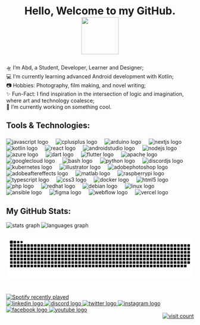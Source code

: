 <h1 align="center">Hello, Welcome to my GitHub. <img src="https://media.discordapp.net/attachments/923878030382891016/1283506340085633126/WAVE_transparent.gif?ex=66e33ded&is=66e1ec6d&hm=4c10b01dfd404e45383800481f1ebbed2ee10fceb0b3258c7b29712c9fb918a5&=&width=100&height=100" width="100" height="100"></h1>
<p align="left">
🛸 I’m Abd, a Student, Developer, Learner and Designer; <br>
💻 I’m currently learning advanced Android development with Kotlin;<br>
📷 Hobbies: Photography, film making, and novel writing;<br>
✨ Fun-Fact: I find inspiration in the intersection of logic and imagination, where art and technology coalesce;<br>
👾 I’m currently working on something cool.
</p>

###
###

<h2 align="left">Tools & Technologies:</h2>

###

<div align="left">
  <img src="https://skillicons.dev/icons?i=js" height="40" alt="javascript logo"  />
  <img width="12" />
  <img src="https://skillicons.dev/icons?i=cpp" height="40" alt="cplusplus logo"  />
  <img width="12" />
  <img src="https://cdn.jsdelivr.net/gh/devicons/devicon/icons/arduino/arduino-original.svg" height="40" alt="arduino logo"  />
  <img width="12" />
  <img src="https://cdn.jsdelivr.net/gh/devicons/devicon/icons/nextjs/nextjs-original.svg" height="40" alt="nextjs logo"  />
  <img width="12" />
  <img src="https://cdn.jsdelivr.net/gh/devicons/devicon/icons/kotlin/kotlin-original.svg" height="40" alt="kotlin logo"  />
  <img width="12" />
  <img src="https://cdn.jsdelivr.net/gh/devicons/devicon/icons/react/react-original.svg" height="40" alt="react logo"  />
  <img width="12" />
  <img src="https://cdn.jsdelivr.net/gh/devicons/devicon/icons/androidstudio/androidstudio-original.svg" height="40" alt="androidstudio logo"  />
  <img width="12" />
  <img src="https://cdn.jsdelivr.net/gh/devicons/devicon/icons/nodejs/nodejs-original.svg" height="40" alt="nodejs logo"  />
  <img width="12" />
  <img src="https://cdn.jsdelivr.net/gh/devicons/devicon/icons/azure/azure-original.svg" height="40" alt="azure logo"  />
  <img width="12" />
  <img src="https://cdn.jsdelivr.net/gh/devicons/devicon/icons/dart/dart-original.svg" height="40" alt="dart logo"  />
  <img width="12" />
  <img src="https://cdn.jsdelivr.net/gh/devicons/devicon/icons/flutter/flutter-original.svg" height="40" alt="flutter logo"  />
  <img width="12" />
  <img src="https://cdn.jsdelivr.net/gh/devicons/devicon/icons/apache/apache-original.svg" height="40" alt="apache logo"  />
  <img width="12" />
  <img src="https://cdn.jsdelivr.net/gh/devicons/devicon/icons/googlecloud/googlecloud-original.svg" height="40" alt="googlecloud logo"  />
  <img width="12" />
  <img src="https://cdn.jsdelivr.net/gh/devicons/devicon/icons/bash/bash-original.svg" height="40" alt="bash logo"  />
  <img width="12" />
  <img src="https://skillicons.dev/icons?i=py" height="40" alt="python logo"  />
  <img width="12" />
  <img src="https://cdn.jsdelivr.net/gh/devicons/devicon/icons/discordjs/discordjs-original.svg" height="40" alt="discordjs logo"  />
  <img width="12" />
  <img src="https://cdn.jsdelivr.net/gh/devicons/devicon/icons/kubernetes/kubernetes-plain.svg" height="40" alt="kubernetes logo"  />
  <img width="12" />
  <img src="https://cdn.simpleicons.org/adobeillustrator/FF9A00" height="40" alt="illustrator logo"  />
  <img width="12" />
  <img src="https://skillicons.dev/icons?i=ps" height="40" alt="adobephotoshop logo"  />
  <img width="12" />
  <img src="https://skillicons.dev/icons?i=ae" height="40" alt="adobeaftereffects logo"  />
  <img width="12" />
  <img src="https://cdn.jsdelivr.net/gh/devicons/devicon/icons/matlab/matlab-original.svg" height="40" alt="matlab logo"  />
  <img width="12" />
  <img src="https://cdn.jsdelivr.net/gh/devicons/devicon/icons/raspberrypi/raspberrypi-original.svg" height="40" alt="raspberrypi logo"  />
  <img width="12" />
  <img src="https://skillicons.dev/icons?i=ts" height="40" alt="typescript logo"  />
  <img width="12" />
  <img src="https://cdn.jsdelivr.net/gh/devicons/devicon/icons/css3/css3-original.svg" height="40" alt="css3 logo"  />
  <img width="12" />
  <img src="https://cdn.jsdelivr.net/gh/devicons/devicon/icons/docker/docker-original.svg" height="40" alt="docker logo"  />
  <img width="12" />
  <img src="https://cdn.jsdelivr.net/gh/devicons/devicon/icons/html5/html5-original.svg" height="40" alt="html5 logo"  />
  <img width="12" />
  <img src="https://cdn.jsdelivr.net/gh/devicons/devicon/icons/php/php-original.svg" height="40" alt="php logo"  />
  <img width="12" />
  <img src="https://cdn.simpleicons.org/redhat/EE0000" height="40" alt="redhat logo"  />
  <img width="12" />
  <img src="https://cdn.jsdelivr.net/gh/devicons/devicon/icons/debian/debian-original.svg" height="40" alt="debian logo"  />
  <img width="12" />
  <img src="https://cdn.jsdelivr.net/gh/devicons/devicon/icons/linux/linux-original.svg" height="40" alt="linux logo"  />
  <img width="12" />
  <img src="https://cdn.jsdelivr.net/gh/devicons/devicon/icons/ansible/ansible-original.svg" height="40" alt="ansible logo"  />
  <img width="12" />
  <img src="https://cdn.jsdelivr.net/gh/devicons/devicon/icons/figma/figma-original.svg" height="40" alt="figma logo"  />
  <img width="12" />
  <img src="https://skillicons.dev/icons?i=webflow" height="40" alt="webflow logo"  />
  <img width="12" />
  <img src="https://skillicons.dev/icons?i=vercel" height="40" alt="vercel logo"  />
</div>

###
  <h2 align="left">My GitHub Stats:</h2>
<div align="left">
  <img src="https://github-readme-stats.vercel.app/api?username=iabdr&hide_title=true&hide_rank=false&show_icons=true&include_all_commits=true&count_private=true&disable_animations=false&theme=react&locale=en&hide_border=true&order=1" height="150" alt="stats graph"  />
  <img src="https://github-readme-stats.vercel.app/api/top-langs?username=iabdr&locale=en&hide_title=false&layout=compact&card_width=320&langs_count=5&theme=react&hide_border=true&order=2" height="150" alt="languages graph"  />
</div>

###

<img src="https://raw.githubusercontent.com/iabdr/iabdr/output/snake.svg" alt="Snake animation" />

<!--
### Dev Quote
![](https://quotes-github-readme.vercel.app/api?type=horizontal&theme=tokyonight) -->

###

<br clear="both">

<div align="left">
  <a href="https://open.spotify.com/user/315i5zgatzobw4aimllzpggddqza">
    <img src="https://spotify-recently-played-readme.vercel.app/api?user=315i5zgatzobw4aimllzpggddqza&count=1" alt="Spotify recently played" />
  </a>
</div>

  <div align="left">
  <a href="http://linkedin.com/in/abdink" target="_blank">
    <img src="https://raw.githubusercontent.com/maurodesouza/profile-readme-generator/master/src/assets/icons/social/linkedin/default.svg" width="33" height="23" alt="linkedin logo" />
  </a>
  <a href="https://discord.gg/kNqvhAQAKE" target="_blank">
    <img src="https://raw.githubusercontent.com/maurodesouza/profile-readme-generator/master/src/assets/icons/social/discord/default.svg" width="33" height="23" alt="discord logo" />
  </a>
  <a href="https://twitter.com/abdrajax" target="_blank">
    <img src="https://raw.githubusercontent.com/maurodesouza/profile-readme-generator/master/src/assets/icons/social/twitter/default.svg" width="33" height="23" alt="twitter logo" />
  </a>
  <a href="https://www.instagram.com/abd.ink" target="_blank">
    <img src="https://raw.githubusercontent.com/maurodesouza/profile-readme-generator/master/src/assets/icons/social/instagram/default.svg" width="33" height="23" alt="instagram logo" />
  </a>
  <a href="https://www.facebook.com/iabdraja" target="_blank">
    <img src="https://raw.githubusercontent.com/maurodesouza/profile-readme-generator/master/src/assets/icons/social/facebook/default.svg" width="33" height="23" alt="facebook logo" />
  </a>
  <a href="https://www.youtube.com/@rabdink?sub_confirmation=1" target="_blank">
    <img src="https://raw.githubusercontent.com/maurodesouza/profile-readme-generator/master/src/assets/icons/social/youtube/default.svg" width="33" height="23" alt="youtube logo" />
  </a>
  </div>

  
  <div align="right">
  <a href="https://visitcount.itsvg.in">
    <img src="https://visitcount.itsvg.in/api?id=iabdr&icon=10&color=0" alt="visit count" />
  </a>
  </div>



###
